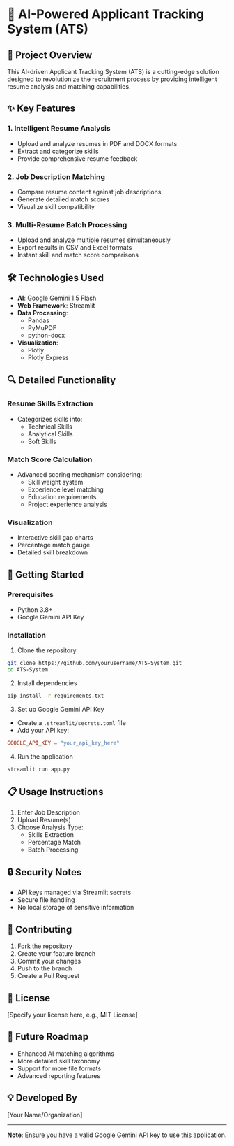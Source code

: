 # 🚀 AI-Powered Applicant Tracking System (ATS)

## 📝 Project Overview

This AI-driven Applicant Tracking System (ATS) is a cutting-edge solution designed to revolutionize the recruitment process by providing intelligent resume analysis and matching capabilities.

## ✨ Key Features

### 1. Intelligent Resume Analysis
- Upload and analyze resumes in PDF and DOCX formats
- Extract and categorize skills
- Provide comprehensive resume feedback

### 2. Job Description Matching
- Compare resume content against job descriptions
- Generate detailed match scores
- Visualize skill compatibility

### 3. Multi-Resume Batch Processing
- Upload and analyze multiple resumes simultaneously
- Export results in CSV and Excel formats
- Instant skill and match score comparisons

## 🛠 Technologies Used

- **AI**: Google Gemini 1.5 Flash
- **Web Framework**: Streamlit
- **Data Processing**: 
  - Pandas
  - PyMuPDF
  - python-docx
- **Visualization**: 
  - Plotly
  - Plotly Express

## 🔍 Detailed Functionality

### Resume Skills Extraction
- Categorizes skills into:
  - Technical Skills
  - Analytical Skills
  - Soft Skills

### Match Score Calculation
- Advanced scoring mechanism considering:
  - Skill weight system
  - Experience level matching
  - Education requirements
  - Project experience analysis

### Visualization
- Interactive skill gap charts
- Percentage match gauge
- Detailed skill breakdown

## 🚀 Getting Started

### Prerequisites
- Python 3.8+
- Google Gemini API Key

### Installation

1. Clone the repository
```bash
git clone https://github.com/yourusername/ATS-System.git
cd ATS-System
```

2. Install dependencies
```bash
pip install -r requirements.txt
```

3. Set up Google Gemini API Key
- Create a `.streamlit/secrets.toml` file
- Add your API key:
```toml
GOOGLE_API_KEY = "your_api_key_here"
```

4. Run the application
```bash
streamlit run app.py
```

## 📋 Usage Instructions

1. Enter Job Description
2. Upload Resume(s)
3. Choose Analysis Type:
   - Skills Extraction
   - Percentage Match
   - Batch Processing

## 🔒 Security Notes
- API keys managed via Streamlit secrets
- Secure file handling
- No local storage of sensitive information

## 🤝 Contributing
1. Fork the repository
2. Create your feature branch
3. Commit your changes
4. Push to the branch
5. Create a Pull Request

## 📄 License
[Specify your license here, e.g., MIT License]

## 🌟 Future Roadmap
- Enhanced AI matching algorithms
- More detailed skill taxonomy
- Support for more file formats
- Advanced reporting features

## 💡 Developed By
[Your Name/Organization]

---

**Note**: Ensure you have a valid Google Gemini API key to use this application.
